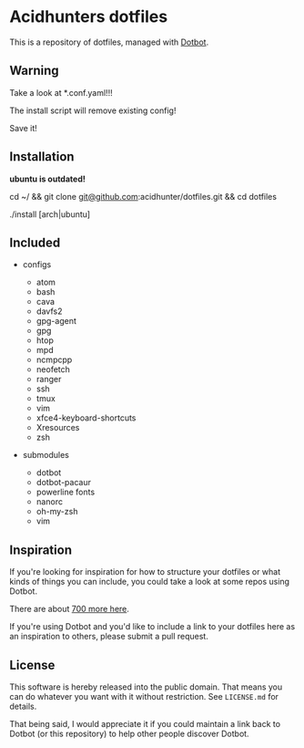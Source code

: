 
Acidhunters dotfiles
=================
This is a repository of dotfiles, managed with  [Dotbot][dotbot].

Warning
-----------
Take a look at *.conf.yaml!!!

The install script will remove existing config!

Save it!


Installation
-----------
**ubuntu is outdated!**

cd ~/ && git clone git@github.com:acidhunter/dotfiles.git && cd dotfiles

./install [arch|ubuntu]

Included
-----------
- configs
  - atom
  - bash
  - cava
  - davfs2
  - gpg-agent
  - gpg
  - htop
  - mpd
  - ncmpcpp
  - neofetch
  - ranger
  - ssh
  - tmux
  - vim
  - xfce4-keyboard-shortcuts
  - Xresources
  - zsh

- submodules
  - dotbot
  - dotbot-pacaur
  - powerline fonts
  - nanorc
  - oh-my-zsh
  - vim



Inspiration
-----------

If you're looking for inspiration for how to structure your dotfiles or what
kinds of things you can include, you could take a look at some repos using
Dotbot.

There are about [700 more here][dotbot-users].

If you're using Dotbot and you'd like to include a link to your dotfiles here
as an inspiration to others, please submit a pull request.

License
-------

This software is hereby released into the public domain. That means you can do
whatever you want with it without restriction. See `LICENSE.md` for details.

That being said, I would appreciate it if you could maintain a link back to
Dotbot (or this repository) to help other people discover Dotbot.

[dotbot]: https://github.com/anishathalye/dotbot
[fork]: https://github.com/anishathalye/dotfiles_template/fork
[dotbot-users]: https://github.com/anishathalye/dotbot/wiki/List-of-Dotbot-Users
